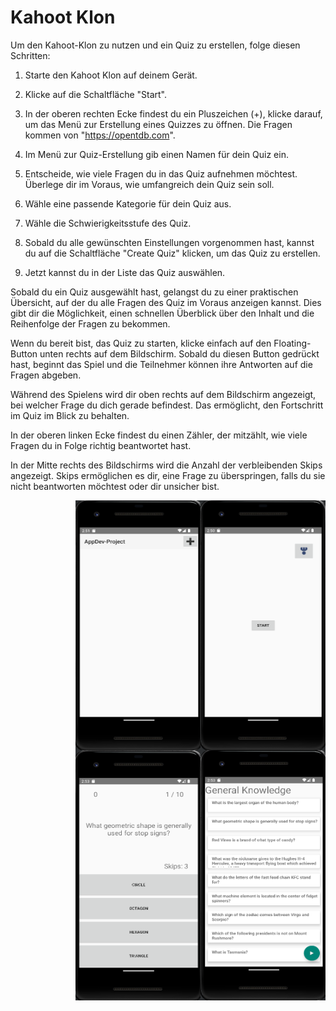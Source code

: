 # Kahoot Klon

Um den Kahoot-Klon zu nutzen und ein Quiz zu erstellen, folge diesen Schritten:

1. Starte den Kahoot Klon auf deinem Gerät.

1. Klicke auf die Schaltfläche "Start".

1. In der oberen rechten Ecke findest du ein Pluszeichen (+), klicke darauf, um das Menü zur Erstellung eines Quizzes zu öffnen. Die Fragen kommen von "https://opentdb.com".

1. Im Menü zur Quiz-Erstellung gib einen Namen für dein Quiz ein.

1. Entscheide, wie viele Fragen du in das Quiz aufnehmen möchtest. Überlege dir im Voraus, wie umfangreich dein Quiz sein soll.

1. Wähle eine passende Kategorie für dein Quiz aus.

1. Wähle die Schwierigkeitsstufe des Quiz.

1. Sobald du alle gewünschten Einstellungen vorgenommen hast, kannst du auf die Schaltfläche "Create Quiz" klicken, um das Quiz zu erstellen.

1. Jetzt kannst du in der Liste das Quiz auswählen.

Sobald du ein Quiz ausgewählt hast, gelangst du zu einer praktischen Übersicht, auf der du alle Fragen des Quiz im Voraus anzeigen kannst. Dies gibt dir die Möglichkeit, einen schnellen Überblick über den Inhalt und die Reihenfolge der Fragen zu bekommen.

Wenn du bereit bist, das Quiz zu starten, klicke einfach auf den Floating-Button unten rechts auf dem Bildschirm. Sobald du diesen Button gedrückt hast, beginnt das Spiel und die Teilnehmer können ihre Antworten auf die Fragen abgeben.

Während des Spielens wird dir oben rechts auf dem Bildschirm angezeigt, bei welcher Frage du dich gerade befindest. Das ermöglicht, den Fortschritt im Quiz im Blick zu behalten.

In der oberen linken Ecke findest du einen Zähler, der mitzählt, wie viele Fragen du in Folge richtig beantwortet hast. 

In der Mitte rechts des Bildschirms wird die Anzahl der verbleibenden Skips angezeigt. Skips ermöglichen es dir, eine Frage zu überspringen, falls du sie nicht beantworten möchtest oder dir unsicher bist.



<img src="https://github.com/Rekenar/AppDev-Project/blob/main/Img/start.png" align="right"  width="200" height="400"/>

<img src="https://github.com/Rekenar/AppDev-Project/blob/main/Img/Liste.png" align="right"  width="200" height="400"/>

<img src="https://github.com/Rekenar/AppDev-Project/blob/main/Img/Overview.png" align="right"  width="200" height="400"/>

<img src="https://github.com/Rekenar/AppDev-Project/blob/main/Img/Game.png" align="right"  width="200" height="400"/>